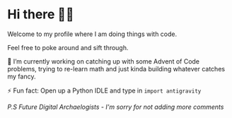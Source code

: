 # Hi there 👋🏼

Welcome to my profile where I am doing things with code.

Feel free to poke around and sift through.

🔭 I’m currently working on catching up with some Advent of Code problems, trying to re-learn math and just kinda building whatever catches my fancy.

⚡ Fun fact: Open up a Python IDLE and type in `import antigravity`

*P.S Future Digital Archaelogists - I'm sorry for not adding more comments*

<!-- ![splashy](https://github.com/itsrainingmani/itsrainingmani/blob/main/big-ole-splash.jpg) -->

<!--
**itsrainingmani/itsrainingmani** is a ✨ _special_ ✨ repository because its `README.md` (this file) appears on your GitHub profile.

Here are some ideas to get you started:

- 🔭 I’m currently working on ...
- 🌱 I’m currently learning ...
- 👯 I’m looking to collaborate on ...
- 🤔 I’m looking for help with ...
- 💬 Ask me about ...
- 📫 How to reach me: ...
- 😄 Pronouns: ...
- ⚡ Fun fact: ...
-->
